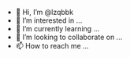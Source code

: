- 👋 Hi, I’m @lzqbbk
- 👀 I’m interested in ...
- 🌱 I’m currently learning ...
- 💞️ I’m looking to collaborate on ...
- 📫 How to reach me ...

<!---
lzqbbk/lzqbbk is a ✨ special ✨ repository because its `README.md` (this file) appears on your GitHub profile.
You can click the Preview link to take a look at your changes.
--->

